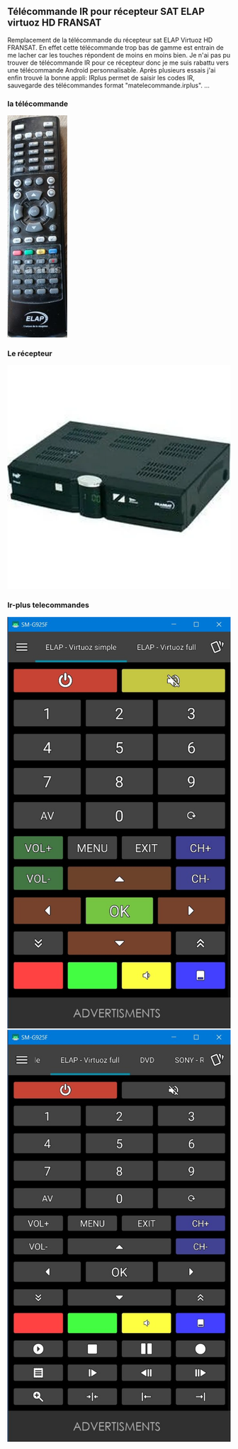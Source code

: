 ## Télécommande IR pour récepteur SAT ELAP virtuoz HD FRANSAT

Remplacement de la télécommande du récepteur sat ELAP Virtuoz HD FRANSAT. En effet cette télécommande trop bas de gamme est entrain de me lacher car les touches répondent de moins en moins bien.
Je n'ai pas pu trouver de télécommande IR pour ce récepteur donc je me suis rabattu vers une télécommande Android personnalisable.
Après plusieurs essais j'ai enfin trouvé la bonne appli:
IRplus permet de saisir les codes IR, sauvegarde des télécommandes format "matelecommande.irplus".
...

### la télécommande
![This is an image](./images/sat.elap.virtuoz.hd.fransat.remote.jpg)

### Le récepteur
![This is an image](./images/sat.elap.virtuoz.hd.fransat.recepteur.png)

### Ir-plus telecommandes
![This is an image](./images/irplus.elap.virtuoz.simple.jpg)  ![This is an image](./images/irplus.elap.virtuoz.full.jpg)



